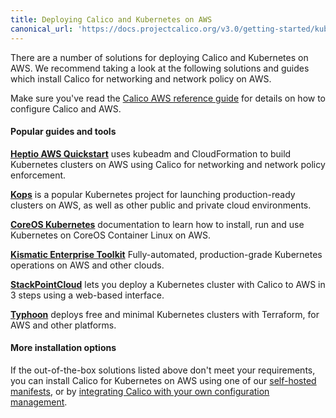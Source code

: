 ```yaml
---
title: Deploying Calico and Kubernetes on AWS
canonical_url: 'https://docs.projectcalico.org/v3.0/getting-started/kubernetes/installation/aws'
---
```


There are a number of solutions for deploying Calico and Kubernetes on AWS.  We recommend taking
a look at the following solutions and guides which install Calico for networking and network policy on AWS.

Make sure you've read the [Calico AWS reference guide][aws-reference] for details on how to configure Calico and AWS.

#### Popular guides and tools

**[Heptio AWS Quickstart][heptio]** uses kubeadm and CloudFormation to build Kubernetes clusters on AWS using Calico
for networking and network policy enforcement.

**[Kops][kops]** is a popular Kubernetes project for launching production-ready clusters on AWS,
as well as other public and private cloud environments.

**[CoreOS Kubernetes][coreos]** documentation to learn how to install, run and use Kubernetes on CoreOS Container Linux on AWS.

**[Kismatic Enterprise Toolkit][ket]** Fully-automated, production-grade Kubernetes operations on AWS and other clouds.

**[StackPointCloud][stackpoint]** lets you deploy a Kubernetes cluster with Calico to AWS in 3 steps using a web-based interface.

**[Typhoon][typhoon]** deploys free and minimal Kubernetes clusters with Terraform, for AWS and other platforms.

#### More installation options

If the out-of-the-box solutions listed above don't meet your requirements, you can install Calico for Kubernetes
on AWS using one of our [self-hosted manifests][self-hosted], or by [integrating Calico with your own configuration management][integration-guide].

[heptio]: https://s3.amazonaws.com/quickstart-reference/heptio/latest/doc/heptio-kubernetes-on-the-aws-cloud.pdf
[kops]: https://github.com/kubernetes/kops/blob/master/docs/networking.md#calico-example-for-cni-and-network-policy
[ket]: https://apprenda.com/kismatic/
[stackpoint]: https://stackpoint.io/#/
[coreos]: https://coreos.com/kubernetes/docs/latest/
[typhoon]: https://typhoon.psdn.io/

[self-hosted]: hosted
[integration-guide]: integration

[aws-reference]: {{site.baseurl}}/{{page.version}}/reference/public-cloud/aws

